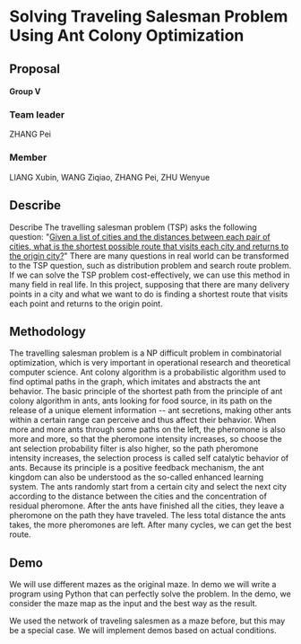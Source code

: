 # Solving Traveling Salesman Problem Using Ant Colony Optimization
## Proposal

#### Group V

### Team leader
ZHANG Pei

### Member
LIANG Xubin,
WANG Ziqiao,
ZHANG Pei,
ZHU Wenyue

## Describe
Describe
The travelling salesman problem (TSP) asks the following question: "[Given a list of cities and the distances between each pair of cities, what is the shortest possible route that visits each city and returns to the origin city?](https://en.wikipedia.org/wiki/Travelling_salesman_problem)" There are many questions in real world can be transformed to the TSP question, such as distribution problem and search route problem. If we can solve the TSP problem cost-effectively, we can use this method in many field in real life. In this project, supposing that there are many delivery points in a city and what we want to do is finding a shortest route that visits each point and returns to the origin point.

## Methodology
The travelling salesman problem is a NP difficult problem in combinatorial optimization, which is very important in operational research and theoretical computer science.
Ant colony algorithm is a probabilistic algorithm used to find optimal paths in the graph, which imitates and abstracts the ant behavior. The basic principle of the shortest path from the principle of ant colony algorithm in ants, ants looking for food source, in its path on the release of a unique element information -- ant secretions, making other ants within a certain range can perceive and thus affect their behavior. When more and more ants through some paths on the left, the pheromone is also more and more, so that the pheromone intensity increases, so choose the ant selection probability filter is also higher, so the path pheromone intensity increases, the selection process is called self catalytic behavior of ants. Because its principle is a positive feedback mechanism, the ant kingdom can also be understood as the so-called enhanced learning system. The ants randomly start from a certain city and select the next city according to the distance between the cities and the concentration of residual pheromone. After the ants have finished all the cities, they leave a pheromone on the path they have traveled. The less total distance the ants takes, the more pheromones are left. After many cycles, we can get the best route.

## Demo
We will use different mazes as the original maze. In demo we will write a program using Python that can perfectly solve the problem. In the demo, we consider the maze map as the input and the best way as the result.

We used the network of traveling salesmen as a maze before, but this may be a special case. We will implement demos based on actual conditions.
